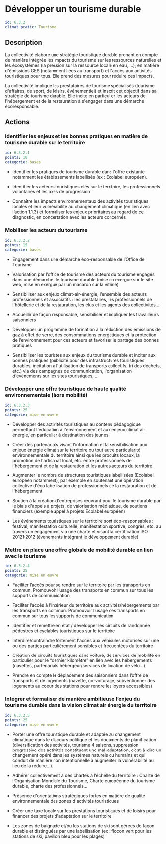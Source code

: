 # Développer un  tourisme durable
```yaml
id: 6.3.2
climat_pratic: Tourisme
```
## Description
La collectivité élabore une stratégie touristique durable prenant en compte de manière intégrée les impacts du tourisme sur les ressources naturelles et les écosystèmes (la pression sur la ressource locale en eau, …), en matière d'émissions GES (notamment liées au transport) et l'accès aux activités touristiques pour tous. Elle prend des mesures pour réduire ces impacts. 

La collectivité implique les prestataires de tourisme spécialisés (tourisme d'affaires, de sport, de loisirs, événementiel) et inscrit cet objectif dans sa stratégie de tourisme durable. Elle incite en particulier les acteurs de l'hébergement et de la restauration à s'engager dans une démarche écoresponsable.



## Actions
### Identifier les enjeux et les bonnes pratiques en matière de tourisme durable sur le territoire
```yaml
id: 6.3.2.1
points: 10
categorie: bases
```
- Identifier les pratiques de tourisme durable dans l'offre existante notamment les établissements labellisés (ex : Ecolabel européen).

- Identifier les acteurs touristiques clés sur le territoire, les professionnels volontaires et les axes de progression

 - Connaître les impacts environnementaux des activités touristiques locales et leur vulnérabilité au changement climatique (en lien avec l’action 1.1.3) et formaliser les enjeux prioritaires au regard de ce diagnostic, en concertation avec les acteurs concernés 




### Mobiliser les acteurs du tourisme
```yaml
id: 6.3.2.2
points: 15
categorie: bases
```
- Engagement dans une démarche éco-responsable de l’Office de Tourisme

- Valorisation par l’office de tourisme des acteurs du tourisme engagés dans une démarche de tourisme durable (mise en exergue sur le site web, mise en exergue par un macaron sur la vitrine)

- Sensibiliser aux enjeux climat-air-énergie, l’ensemble des acteurs professionnels et associatifs : les prestataires, les professionnels de l'hôtellerie et de la restauration, les élus et les agents des collectivités…

- Accueillir de façon responsable, sensibiliser et impliquer les travailleurs saisonniers

- Développer un programme de formation à la réduction des émissions de gaz à effet de serre, des consommations énergétiques et la protection de l’environnement pour ces acteurs et favoriser le partage des bonnes pratiques 

- Sensibiliser les touristes aux enjeux du tourisme durable et inciter aux bonnes pratiques (publicité pour des infrastructures touristiques durables, incitation à l'utilisation de transports collectifs, tri des déchets, etc.) via des campagnes de communication, l'organisation d'événements sur les sites touristiques, ...






### Développer une offre touristique de haute qualité environnementale (hors mobilité)
```yaml
id: 6.3.2.3
points: 25
categorie: mise en œuvre
```
- Développer des activités touristiques au contenu pédagogique permettant l'éducation à l'environnement et aux enjeux climat air énergie, en particulier à destination des jeunes 

- Créer des partenariats visant l’information et la sensibilisation aux enjeux énergie climat sur le territoire ou tout autre particularité environnementale du territoire ainsi que les produits locaux, la promotion de l'artisanat local, etc. entre professionnels de l'hébergement et de la restauration et les autres acteurs du territoire 

- Augmenter le nombre de structures touristiques labellisées (Ecolabel européen notamment), par exemple en soutenant une opération collective d'éco labellisation de professionnels de la restauration et de l'hébergement

- Soutien à la création d'entreprises œuvrant pour le tourisme durable par le biais d'appels à projets, de valorisation médiatique, de soutiens financiers (exemple appel à projets Ecolabel européen)

- Les événements touristiques sur le territoire sont éco-responsables : festival, manifestation culturelle, manifestation sportive, congrès, etc. au travers un engagement via une charte et visant la certification ISO 20121:2012 (évènements intégrant le développement durable)




### Mettre en place une offre globale de mobilité durable en lien avec le tourisme
```yaml
id: 6.3.2.4
points: 25
categorie: mise en œuvre
```
- Faciliter l’accès pour se rendre sur le territoire par les transports en commun. Promouvoir l’usage des transports en commun sur tous les supports de communication

- Faciliter l’accès à l’intérieur du territoire aux activités/hébergements par les transports en commun. Promouvoir l’usage des transports en commun sur tous les supports de communication

- Identifier et remettre en état / développer les circuits de randonnée pédestres et cyclables touristiques sur le territoire

- Interdire/contraindre fortement l'accès aux véhicules motorisés sur une ou des parties particulièrement sensibles et fréquentées du territoire

- Création de circuits touristiques sans voiture, de services de mobilité en particulier pour le “dernier kilomètre” en lien avec les hébergements (navettes, partenariats hébergeur/services de location de vélo…)

- Prendre en compte le déplacement des saisonniers dans l’offre de transports et de logements (navette, co-voiturage, subventionner des logements au coeur des stations pour rendre les loyers accessibles)




### Intégrer et formaliser de manière ambitieuse l’enjeu du tourisme durable dans la vision climat air énergie du territoire
```yaml
id: 6.3.2.5
points: 25
categorie: mise en œuvre
```
- Porter une offre touristique durable et adaptée au changement climatique dans le discours politique et les documents de planification (diversification des activités, tourisme 4 saisons, suppression progressive des activités constituant une mal-adaptation, c’est-à-dire un changement opéré dans les systèmes naturels ou humains et qui conduit de manière non intentionnelle à augmenter la vulnérabilité au lieu de la réduire…).

- Adhérer collectivement à des chartes à l’échelle du territoire : Charte de l’Organisation Mondiale du Tourisme, Charte européenne du tourisme durable, charte des professionnels…

- Présence d'orientations stratégiques fortes en matière de qualité environnementale des zones d'activités touristiques

- Créer une taxe locale sur les prestations touristiques et de loisirs pour financer des projets d'adaptation sur le territoire

- Les zones de baignade et/ou les stations de ski sont gérées de façon durable et distinguées par une labellisation (ex : flocon vert pour les stations de ski, pavillon bleu pour les plages)





